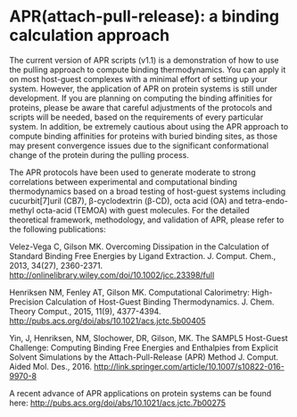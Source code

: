 # APR(attach-pull-release): a binding calculation approach

The current version of APR scripts (v1.1) is a demonstration of how to use the pulling approach to compute binding thermodynamics. 
You can apply it on most host-guest complexes with a minimal effort of setting up your system. However, the application of APR on 
protein systems is still under development. If you are planning on computing the binding affinities for proteins, please be aware that
careful adjustments of the protocols and scripts will be needed, based on the requirements of every particular system. In addition,
be extremely cautious about using the APR approach to compute binding affinities for proteins with buried binding sites, as those
may present convergence issues due to the significant conformational change of the protein during the pulling process.     

The APR protocols have been used to generate moderate to strong correlations between experimental and computational binding thermodynamics based on a broad testing of host-guest systems including cucurbit[7]uril (CB7), β-cyclodextrin (β-CD), octa acid (OA) and tetra-endo-methyl octa-acid (TEMOA) with guest molecules. For the detailed theoretical framework, methodology, and validation of APR, please refer to the following publications:

Velez-Vega C, Gilson MK. Overcoming Dissipation in the Calculation of Standard Binding Free Energies by Ligand Extraction. J. Comput. Chem., 2013, 34(27), 2360-2371. http://onlinelibrary.wiley.com/doi/10.1002/jcc.23398/full

Henriksen NM, Fenley AT, Gilson MK. Computational Calorimetry: High-Precision Calculation of Host-Guest Binding Thermodynamics. J. Chem. Theory Comput., 2015, 11(9), 4377-4394. http://pubs.acs.org/doi/abs/10.1021/acs.jctc.5b00405
 
Yin, J, Henriksen, NM, Slochower, DR, Gilson, MK. The SAMPL5 Host-Guest Challenge: Computing Binding Free Energies and Enthalpies from Explicit Solvent Simulations by the Attach-Pull-Release (APR) Method J. Comput. Aided Mol. Des., 2016. http://link.springer.com/article/10.1007/s10822-016-9970-8


A recent advance of APR applications on protein systems can be found here: http://pubs.acs.org/doi/abs/10.1021/acs.jctc.7b00275
